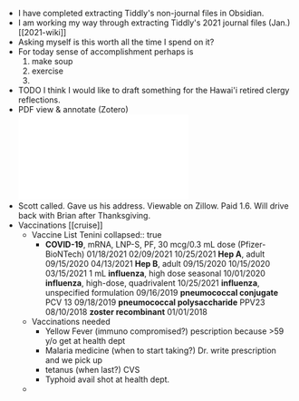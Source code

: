 - I have completed extracting Tiddly's non-journal files in Obsidian.
- I am working my way through extracting Tiddly's 2021 journal files (Jan.) [[2021-wiki]]
- Asking myself is this worth all the time I spend on it?
- For today sense of accomplishment perhaps is
  1. make soup
  2. exercise
  3.
- TODO I think I would like to draft something for the Hawai'i retired clergy reflections.
- PDF view & annotate (Zotero) ![inc-exp-2022.pdf](../assets/inc-exp-2022_1666811872671_0.pdf)
- Scott called. Gave us his address. Viewable on Zillow. Paid 1.6. Will drive back with Brian after Thanksgiving.
- Vaccinations [[cruise]]
	- Vaccine List Tenini
	  collapsed:: true
		- **COVID-19**, mRNA, LNP-S, PF, 30 mcg/0.3 mL dose (Pfizer-BioNTech)
		     01/18/2021
		     02/09/2021
		     10/25/2021
		  **Hep A**, adult
		     09/15/2020
		     04/13/2021
		  **Hep B**, adult
		     09/15/2020
		     10/15/2020
		     03/15/2021    1 mL
		  **influenza**, high dose seasonal
		     10/01/2020
		  **influenza**, high-dose, quadrivalent
		     10/25/2021
		  **influenza**, unspecified formulation
		     09/16/2019
		  **pneumococcal conjugate** PCV 13
		     09/18/2019
		  **pneumococcal polysaccharide** PPV23
		     08/10/2018
		  **zoster recombinant**
		     01/01/2018
	- Vaccinations needed
		- Yellow Fever (immuno compromised?) pescription because >59 y/o get at health dept
		- Malaria medicine (when to start taking?) Dr. write prescription and we pick up
		- tetanus (when last?) CVS
		- Typhoid avail shot at health dept.
	-